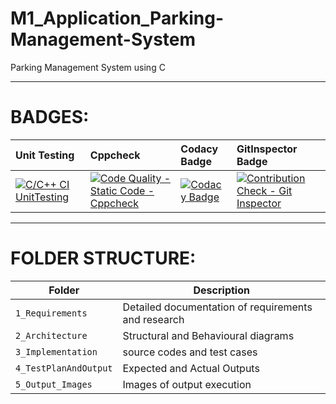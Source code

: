 # M1_Application_Parking-Management-System

Parking Management System using C

---------------------------------------------------------------------------------------------------------------------------------------------------------------------
# BADGES:

|Unit Testing| Cppcheck |Codacy Badge |GitInspector Badge| 
|:---------  |:---------|:------------|:---------        |
|[![C/C++ CI UnitTesting](https://github.com/Janevj-05/M1_Application_Parking-Management-System/actions/workflows/unit_testing.yml/badge.svg)](https://github.com/Janevj-05/M1_Application_Parking-Management-System/actions/workflows/unit_testing.yml)|[![Code Quality - Static Code - Cppcheck](https://github.com/Janevj-05/M1_Application_Parking-Management-System/actions/workflows/cppcheck.yml/badge.svg)](https://github.com/Janevj-05/M1_Application_Parking-Management-System/actions/workflows/cppcheck.yml) |[![Codacy Badge](https://app.codacy.com/project/badge/Grade/4a0a7dba5d37442887c0f819fb71ced6)](https://www.codacy.com/gh/Janevj-05/M1_Application_Parking-Management-System/dashboard?utm_source=github.com&amp;utm_medium=referral&amp;utm_content=Janevj-05/M1_Application_Parking-Management-System&amp;utm_campaign=Badge_Grade) |[![Contribution Check - Git Inspector](https://github.com/Janevj-05/M1_Application_Parking-Management-System/actions/workflows/gitinspector.yml/badge.svg)](https://github.com/Janevj-05/M1_Application_Parking-Management-System/actions/workflows/gitinspector.yml)|

----------------------------------------------------------------------------------------------------------------------------------------------------------------------

# FOLDER STRUCTURE:
| Folder | Description |
|--------|-------------|
| `1_Requirements`| Detailed documentation of requirements and research |
| `2_Architecture`| Structural and Behavioural diagrams|
| `3_Implementation`| source codes and test cases |
| `4_TestPlanAndOutput`| Expected and Actual Outputs  |
| `5_Output_Images`| Images of output execution |
